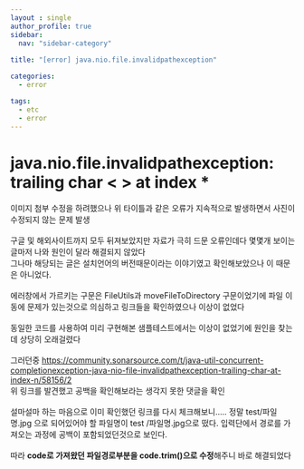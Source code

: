 ```yaml
---
layout : single
author_profile: true
sidebar: 
  nav: "sidebar-category"
  
title: "[error] java.nio.file.invalidpathexception"

categories:
  - error

tags:
  - etc
  - error
---
```


# java.nio.file.invalidpathexception: trailing char < > at index *

이미지 첨부 수정을 하려했으나 위 타이틀과 같은 오류가 지속적으로 발생하면서 사진이 수정되지 않는 문제 발생<br><br>구글 및 해외사이트까지 모두 뒤져보았지만 자료가 극히 드문 오류인데다 몇몇개 보이는 글마저 나와 원인이 달라 해결되지 않았다<br>그나마 해당되는 글은 설치언어의 버전때문이라는 이야기였고 확인해보았으나 이 때문은 아니었다. <br><br>에러창에서 가르키는 구문은 FileUtils과 moveFileToDirectory 구문이었기에 파일 이동에 문제가 있는것으로 의심하고 링크들을 확인하였으나 이상이 없었다<br><br>동일한 코드를 사용하여 미리 구현해본 샘플테스트에서는 이상이 없었기에 원인을 찾는데 상당히 오래걸렸다<br><br>그러던중 https://community.sonarsource.com/t/java-util-concurrent-completionexception-java-nio-file-invalidpathexception-trailing-char-at-index-n/58156/2<br>위 링크를 발견했고 공백을 확인해보라는 생각지 못한 댓글을 확인<br><br>
설마설마 하는 마음으로 이미 확인했던 링크를 다시 체크해보니.....
정말 test/파일명.jpg 으로 되어있어야 할 파일명이 test      /파일명.jpg으로 떴다.
입력단에서 경로를 가져오는 과정에 공백이 포함되었던것으로 보인다.<br><br>
따라 **code로 가져왔던 파일경로부분을 code.trim()으로 수정**해주니 바로 해결되었다<br><br>
